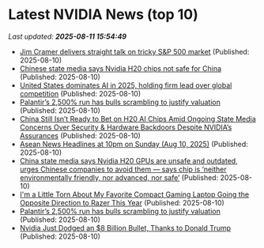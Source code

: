 # Latest NVIDIA News (top 10)
_Last updated: **2025-08-11 15:54:49**_

- [Jim Cramer delivers straight talk on tricky S&P 500 market](https://biztoc.com/x/f11a90bd3b124afc) (Published: 2025-08-10)
- [Chinese state media says Nvidia H20 chips not safe for China](https://biztoc.com/x/f26726adde1ad224) (Published: 2025-08-10)
- [United States dominates AI in 2025, holding firm lead over global competition](https://slashdot.org/submission/17338824/united-states-dominates-ai-in-2025-holding-firm-lead-over-global-competition) (Published: 2025-08-10)
- [Palantir’s 2,500% run has bulls scrambling to justify valuation](https://fortune.com/2025/08/10/palantir-stock-price-valuation-forward-earnings-ai-alex-karp/) (Published: 2025-08-10)
- [China Still Isn’t Ready to Bet on H20 AI Chips Amid Ongoing State Media Concerns Over Security & Hardware Backdoors Despite NVIDIA’s Assurances](https://wccftech.com/china-still-isnt-ready-to-bet-on-h20-ai-chips-amid-ongoing-state-media-concerns/) (Published: 2025-08-10)
- [Asean News Headlines at 10pm on Sunday (Aug 10, 2025)](https://www.thestar.com.my/aseanplus/aseanplus-news/2025/08/10/asean-news-headlines-at-10pm-on-sunday-aug-10-2025) (Published: 2025-08-10)
- [China state media says Nvidia H20 GPUs are unsafe and outdated, urges Chinese companies to avoid them — says chip is ‘neither environmentally friendly, nor advanced, nor safe’](https://www.tomshardware.com/tech-industry/china-state-media-says-nvidia-h20-gpus-are-unsafe-and-outdated-urges-chinese-companies-to-avoid-them-says-chip-is-neither-environmentally-friendly-nor-advanced-nor-safe) (Published: 2025-08-10)
- [I'm a Little Torn About My Favorite Compact Gaming Laptop Going the Opposite Direction to Razer This Year](https://www.windowscentral.com/hardware/asus/asus-rog-zephyrus-g14-2025-review) (Published: 2025-08-10)
- [Palantir’s 2,500% run has bulls scrambling to justify valuation](https://finance.yahoo.com/news/palantir-2-500-run-bulls-140000031.html) (Published: 2025-08-10)
- [Nvidia Just Dodged an $8 Billion Bullet, Thanks to Donald Trump](https://gizmodo.com/nvidia-just-dodged-an-8-billion-bullet-thanks-to-donald-trump-2000641188) (Published: 2025-08-10)
